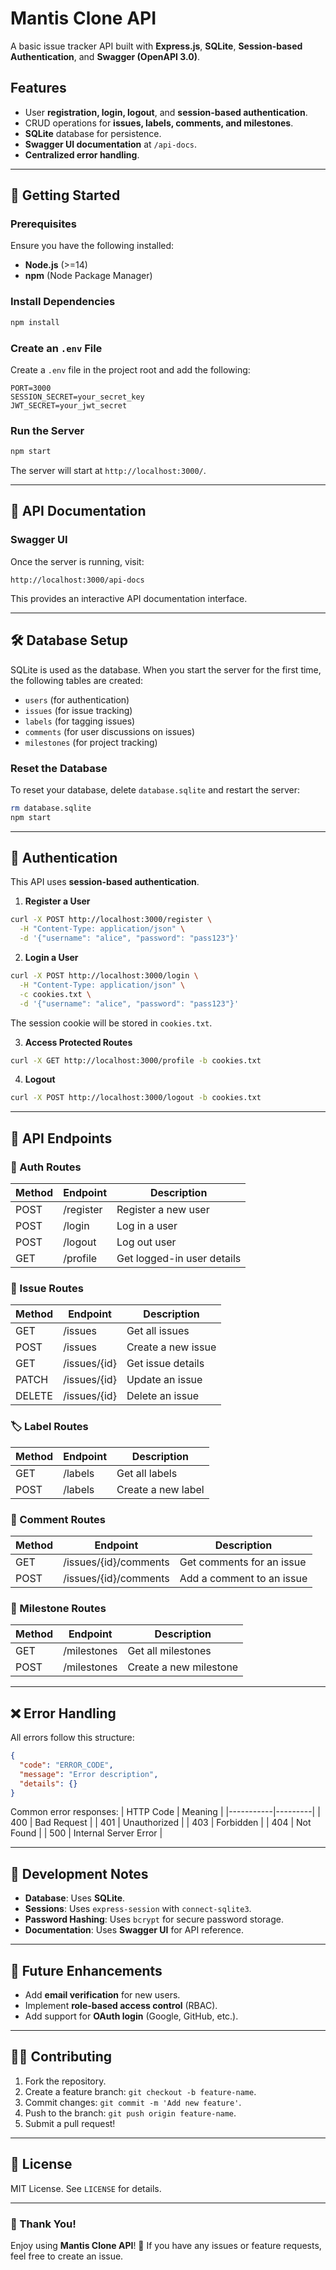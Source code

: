 # Mantis Clone API

A basic issue tracker API built with **Express.js**, **SQLite**, **Session-based Authentication**, and **Swagger (OpenAPI 3.0)**.

## Features
- User **registration, login, logout**, and **session-based authentication**.
- CRUD operations for **issues, labels, comments, and milestones**.
- **SQLite** database for persistence.
- **Swagger UI documentation** at `/api-docs`.
- **Centralized error handling**.

---

## 🚀 Getting Started

### Prerequisites
Ensure you have the following installed:
- **Node.js** (>=14)
- **npm** (Node Package Manager)

### Install Dependencies
```bash
npm install
```

### Create an `.env` File
Create a `.env` file in the project root and add the following:
```env
PORT=3000
SESSION_SECRET=your_secret_key
JWT_SECRET=your_jwt_secret
```

### Run the Server
```bash
npm start
```
The server will start at `http://localhost:3000/`.

---

## 📖 API Documentation

### Swagger UI
Once the server is running, visit:
```
http://localhost:3000/api-docs
```
This provides an interactive API documentation interface.

---

## 🛠 Database Setup
SQLite is used as the database.
When you start the server for the first time, the following tables are created:
- `users` (for authentication)
- `issues` (for issue tracking)
- `labels` (for tagging issues)
- `comments` (for user discussions on issues)
- `milestones` (for project tracking)

### Reset the Database
To reset your database, delete `database.sqlite` and restart the server:
```bash
rm database.sqlite
npm start
```

---

## 🔑 Authentication
This API uses **session-based authentication**.
1. **Register a User**
```bash
curl -X POST http://localhost:3000/register \
  -H "Content-Type: application/json" \
  -d '{"username": "alice", "password": "pass123"}'
```

2. **Login a User**
```bash
curl -X POST http://localhost:3000/login \
  -H "Content-Type: application/json" \
  -c cookies.txt \
  -d '{"username": "alice", "password": "pass123"}'
```
The session cookie will be stored in `cookies.txt`.

3. **Access Protected Routes**
```bash
curl -X GET http://localhost:3000/profile -b cookies.txt
```

4. **Logout**
```bash
curl -X POST http://localhost:3000/logout -b cookies.txt
```

---

## 📝 API Endpoints

### 🔐 Auth Routes
| Method | Endpoint     | Description |
|--------|-------------|-------------|
| POST   | /register   | Register a new user |
| POST   | /login      | Log in a user |
| POST   | /logout     | Log out user |
| GET    | /profile    | Get logged-in user details |

### 📌 Issue Routes
| Method | Endpoint     | Description |
|--------|-------------|-------------|
| GET    | /issues     | Get all issues |
| POST   | /issues     | Create a new issue |
| GET    | /issues/{id} | Get issue details |
| PATCH  | /issues/{id} | Update an issue |
| DELETE | /issues/{id} | Delete an issue |

### 🏷 Label Routes
| Method | Endpoint    | Description |
|--------|------------|-------------|
| GET    | /labels    | Get all labels |
| POST   | /labels    | Create a new label |

### 💬 Comment Routes
| Method | Endpoint             | Description |
|--------|----------------------|-------------|
| GET    | /issues/{id}/comments | Get comments for an issue |
| POST   | /issues/{id}/comments | Add a comment to an issue |

### 🎯 Milestone Routes
| Method | Endpoint     | Description |
|--------|-------------|-------------|
| GET    | /milestones | Get all milestones |
| POST   | /milestones | Create a new milestone |

---

## ❌ Error Handling
All errors follow this structure:
```json
{
  "code": "ERROR_CODE",
  "message": "Error description",
  "details": {}
}
```

Common error responses:
| HTTP Code | Meaning |
|-----------|---------|
| 400 | Bad Request |
| 401 | Unauthorized |
| 403 | Forbidden |
| 404 | Not Found |
| 500 | Internal Server Error |

---

## 📌 Development Notes
- **Database**: Uses **SQLite**.
- **Sessions**: Uses `express-session` with `connect-sqlite3`.
- **Password Hashing**: Uses `bcrypt` for secure password storage.
- **Documentation**: Uses **Swagger UI** for API reference.

---

## 🎯 Future Enhancements
- Add **email verification** for new users.
- Implement **role-based access control** (RBAC).
- Add support for **OAuth login** (Google, GitHub, etc.).

---

## 👨‍💻 Contributing
1. Fork the repository.
2. Create a feature branch: `git checkout -b feature-name`.
3. Commit changes: `git commit -m 'Add new feature'`.
4. Push to the branch: `git push origin feature-name`.
5. Submit a pull request!

---

## 📄 License
MIT License. See `LICENSE` for details.

---

### 🎉 Thank You!
Enjoy using **Mantis Clone API**! 🚀 If you have any issues or feature requests, feel free to create an issue.

